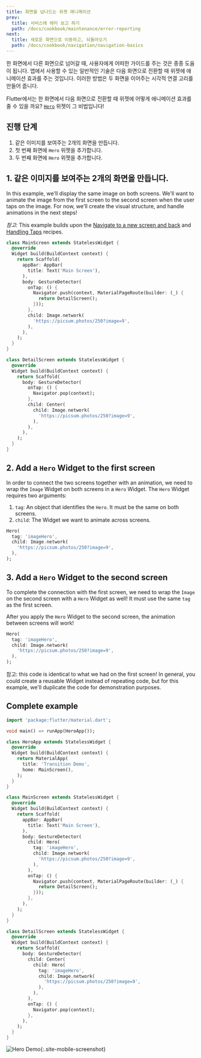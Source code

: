 ```yaml
---
title: 화면을 넘나드는 위젯 애니메이션
prev:
  title: 서비스에 에러 보고 하기
  path: /docs/cookbook/maintenance/error-reporting
next:
  title: 새로운 화면으로 이동하고, 되돌아오기
  path: /docs/cookbook/navigation/navigation-basics
---
```


한 화면에서 다른 화면으로 넘어갈 때, 사용자에게 어떠한 가이드를 주는 것은 종종 도움이 됩니다.
앱에서 사용할 수 있는 일반적인 기술은 다음 화면으로 전환할 때 위젯에 애니메이션 효과를 주는 것입니다.
이러한 방법은 두 화면을 이어주는 시각적 연결 고리를 만들어 줍니다.

Flutter에서는 한 화면에서 다음 화면으로 전환할 때 위젯에 어떻게 애니메이션 효과를 줄 수 있을 까요?
[`Hero`]({{site.api}}/flutter/widgets/Hero-class.html) 위젯이 그 비법입니다!

## 진행 단계

  1. 같은 이미지를 보여주는 2개의 화면을 만듭니다.
  2. 첫 번째 화면에 `Hero` 위젯을 추가합니다.
  3. 두 번째 화면에 `Hero` 위젯을 추가합니다.

## 1. 같은 이미지를 보여주는 2개의 화면을 만듭니다.

In this example, we'll display the same image on both screens. We'll want to
animate the image from the first screen to the second screen when the user taps
on the image. For now, we'll create the visual structure, and handle animations
in the next steps!

*참고:* This example builds upon the
[Navigate to a new screen and back](/docs/cookbook/navigation/navigation-basics)
and [Handling Taps](/docs/cookbook/gestures/handling-taps) recipes.

```dart
class MainScreen extends StatelessWidget {
  @override
  Widget build(BuildContext context) {
    return Scaffold(
      appBar: AppBar(
        title: Text('Main Screen'),
      ),
      body: GestureDetector(
        onTap: () {
          Navigator.push(context, MaterialPageRoute(builder: (_) {
            return DetailScreen();
          }));
        },
        child: Image.network(
          'https://picsum.photos/250?image=9',
        ),
      ),
    );
  }
}

class DetailScreen extends StatelessWidget {
  @override
  Widget build(BuildContext context) {
    return Scaffold(
      body: GestureDetector(
        onTap: () {
          Navigator.pop(context);
        },
        child: Center(
          child: Image.network(
            'https://picsum.photos/250?image=9',
          ),
        ),
      ),
    );
  }
}
```

## 2. Add a `Hero` Widget to the first screen

In order to connect the two screens together with an animation, we need to wrap
the `Image` Widget on both screens in a `Hero` Widget. The `Hero` Widget
requires two arguments:

  1. `tag`: An object that identifies the `Hero`. It must be the same on both
  screens.
  2. `child`: The Widget we want to animate across screens.

<!-- skip -->
```dart
Hero(
  tag: 'imageHero',
  child: Image.network(
    'https://picsum.photos/250?image=9',
  ),
);
```

## 3. Add a `Hero` Widget to the second screen

To complete the connection with the first screen, we need to wrap the `Image`
on the second screen with a `Hero` Widget as well! It must use the same `tag`
as the first screen.

After you apply the `Hero` Widget to the second screen, the animation between
screens will work!

<!-- skip -->
```dart
Hero(
  tag: 'imageHero',
  child: Image.network(
    'https://picsum.photos/250?image=9',
  ),
);
```

참고: this code is identical to what we had on the first screen! In general, you
could create a reusable Widget instead of repeating code, but for this example,
we'll duplicate the code for demonstration purposes.

## Complete example

```dart
import 'package:flutter/material.dart';

void main() => runApp(HeroApp());

class HeroApp extends StatelessWidget {
  @override
  Widget build(BuildContext context) {
    return MaterialApp(
      title: 'Transition Demo',
      home: MainScreen(),
    );
  }
}

class MainScreen extends StatelessWidget {
  @override
  Widget build(BuildContext context) {
    return Scaffold(
      appBar: AppBar(
        title: Text('Main Screen'),
      ),
      body: GestureDetector(
        child: Hero(
          tag: 'imageHero',
          child: Image.network(
            'https://picsum.photos/250?image=9',
          ),
        ),
        onTap: () {
          Navigator.push(context, MaterialPageRoute(builder: (_) {
            return DetailScreen();
          }));
        },
      ),
    );
  }
}

class DetailScreen extends StatelessWidget {
  @override
  Widget build(BuildContext context) {
    return Scaffold(
      body: GestureDetector(
        child: Center(
          child: Hero(
            tag: 'imageHero',
            child: Image.network(
              'https://picsum.photos/250?image=9',
            ),
          ),
        ),
        onTap: () {
          Navigator.pop(context);
        },
      ),
    );
  }
}
```

![Hero Demo](/images/cookbook/hero.gif){:.site-mobile-screenshot}
